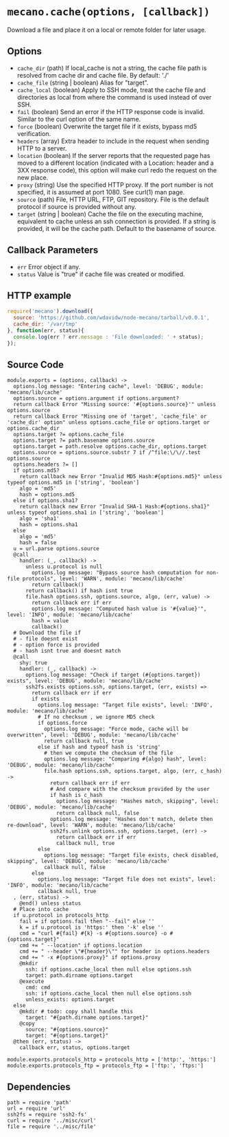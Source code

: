 
# `mecano.cache(options, [callback])`

Download a file and place it on a local or remote folder for later usage.

## Options

*   `cache_dir` (path)
    If local_cache is not a string, the cache file path is resolved from cache dir and cache file.
    By default: './'
*   `cache_file` (string | boolean)
    Alias for "target".
*   `cache_local` (boolean)
    Apply to SSH mode, treat the cache file and directories as local from where
    the command is used instead of over SSH.
*   `fail` (boolean)
    Send an error if the HTTP response code is invalid. Similar to the curl
    option of the same name.
*   `force` (boolean)
    Overwrite the target file if it exists, bypass md5 verification.
*   `headers` (array)
    Extra header  to include in the request when sending HTTP to a server.
*   `location` (boolean)
    If the server reports that the requested page has moved to a different
    location (indicated with a Location: header and a 3XX response code), this
    option will make curl redo the request on the new place.
*   `proxy` (string)
    Use the specified HTTP proxy. If the port number is not specified, it is
    assumed at port 1080. See curl(1) man page.
*   `source` (path)
    File, HTTP URL, FTP, GIT repository. File is the default protocol if source
    is provided without any.
*   `target` (string | boolean)
    Cache the file on the executing machine, equivalent to cache unless an ssh
    connection is provided. If a string is provided, it will be the cache path.
    Default to the basename of source.

## Callback Parameters

*   `err`
    Error object if any.
*   `status`
    Value is "true" if cache file was created or modified.

## HTTP example

```js
require('mecano').download({
  source: 'https://github.com/wdavidw/node-mecano/tarball/v0.0.1',
  cache_dir: '/var/tmp'
}, function(err, status){
  console.log(err ? err.message : 'File downloaded: ' + status);
});
```

## Source Code

    module.exports = (options, callback) ->
      options.log message: "Entering cache", level: 'DEBUG', module: 'mecano/lib/cache'
      options.source = options.argument if options.argument?
      return callback Error "Missing source: '#{options.source}'" unless options.source
      return callback Error "Missing one of 'target', 'cache_file' or 'cache_dir' option" unless options.cache_file or options.target or options.cache_dir
      options.target ?= options.cache_file
      options.target ?= path.basename options.source
      options.target = path.resolve options.cache_dir, options.target
      options.source = options.source.substr 7 if /^file:\/\//.test options.source
      options.headers ?= []
      if options.md5?
        return callback new Error "Invalid MD5 Hash:#{options.md5}" unless typeof options.md5 in ['string', 'boolean']
        algo = 'md5'
        hash = options.md5
      else if options.sha1?
        return callback new Error "Invalid SHA-1 Hash:#{options.sha1}" unless typeof options.sha1 in ['string', 'boolean']
        algo = 'sha1'
        hash = options.sha1
      else
        algo = 'md5'
        hash = false
      u = url.parse options.source
      @call
        handler: (_, callback) ->
          unless u.protocol is null
            options.log message: "Bypass source hash computation for non-file protocols", level: 'WARN', module: 'mecano/lib/cache'
            return callback()
          return callback() if hash isnt true
          file.hash options.ssh, options.source, algo, (err, value) ->
            return callback err if err
            options.log message: "Computed hash value is '#{value}'", level: 'INFO', module: 'mecano/lib/cache'
            hash = value
            callback()
      # Download the file if
      # - file doesnt exist
      # - option force is provided
      # - hash isnt true and doesnt match
      @call
        shy: true
        handler: (_, callback) ->
          options.log message: "Check if target (#{options.target}) exists", level: 'DEBUG', module: 'mecano/lib/cache'
          ssh2fs.exists options.ssh, options.target, (err, exists) =>
            return callback err if err
            if exists
              options.log message: "Target file exists", level: 'INFO', module: 'mecano/lib/cache'
              # If no checksum , we ignore MD5 check
              if options.force
                options.log message: "Force mode, cache will be overwritten", level: 'DEBUG', module: 'mecano/lib/cache'
                return callback null, true
              else if hash and typeof hash is 'string'
                # then we compute the checksum of the file
                options.log message: "Comparing #{algo} hash", level: 'DEBUG', module: 'mecano/lib/cache'
                file.hash options.ssh, options.target, algo, (err, c_hash) ->
                  return callback err if err
                  # And compare with the checksum provided by the user
                  if hash is c_hash
                    options.log message: "Hashes match, skipping", level: 'DEBUG', module: 'mecano/lib/cache'
                    return callback null, false
                  options.log message: "Hashes don't match, delete then re-download", level: 'WARN', module: 'mecano/lib/cache'
                  ssh2fs.unlink options.ssh, options.target, (err) ->
                    return callback err if err
                    callback null, true
              else
                options.log message: "Target file exists, check disabled, skipping", level: 'DEBUG', module: 'mecano/lib/cache'
                callback null, false
            else
              options.log message: "Target file does not exists", level: 'INFO', module: 'mecano/lib/cache'
              callback null, true
      , (err, status) ->
        @end() unless status
      # Place into cache
      if u.protocol in protocols_http
        fail = if options.fail then "--fail" else ''
        k = if u.protocol is 'https:' then '-k' else ''
        cmd = "curl #{fail} #{k} -s #{options.source} -o #{options.target}"
        cmd += " --location" if options.location
        cmd += " --header \"#{header}\"" for header in options.headers
        cmd += " -x #{options.proxy}" if options.proxy
        @mkdir
          ssh: if options.cache_local then null else options.ssh
          target: path.dirname options.target
        @execute
          cmd: cmd
          ssh: if options.cache_local then null else options.ssh
          unless_exists: options.target
      else
        @mkdir # todo: copy shall handle this
          target: "#{path.dirname options.target}"
        @copy
          source: "#{options.source}"
          target: "#{options.target}"
      @then (err, status) ->
        callback err, status, options.target

    module.exports.protocols_http = protocols_http = ['http:', 'https:']
    module.exports.protocols_ftp = protocols_ftp = ['ftp:', 'ftps:']

## Dependencies

    path = require 'path'
    url = require 'url'
    ssh2fs = require 'ssh2-fs'
    curl = require '../misc/curl'
    file = require '../misc/file'
